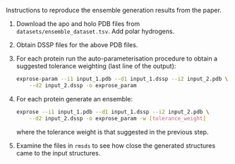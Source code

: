 Instructions to reproduce the ensemble generation results from the paper.

1. Download the apo and holo PDB files from `datasets/ensemble_dataset.tsv`. Add polar hydrogens.

2. Obtain DSSP files for the above PDB files.

3. For each protein run the auto-parameterisation procedure to obtain a suggested tolerance weighting (last line of the output):

    ```bash
    exprose-param --i1 input_1.pdb --d1 input_1.dssp --i2 input_2.pdb \
        --d2 input_2.dssp -o exprose_param
    ```

4. For each protein generate an ensemble:

    ```bash
    exprose --i1 input_1.pdb --d1 input_1.dssp --i2 input_2.pdb \
        --d2 input_2.dssp -o exprose_param -w [tolerance_weight]
    ```

    where the tolerance weight is that suggested in the previous step.

5. Examine the files in `rmsds` to see how close the generated structures came to the input structures.
